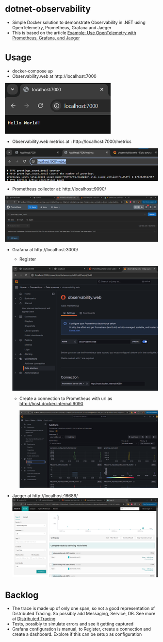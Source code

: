 # dotnet-observability
- Simple Docker solution to demonstrate Observability in .NET using OpenTelemetry, Prometheus, Grafana and Jaeger
- This is based on the article [Example: Use OpenTelemetry with Prometheus, Grafana, and Jaeger](https://learn.microsoft.com/en-us/dotnet/core/diagnostics/observability-prgrja-example#9-distributed-tracing-with-jaeger)

# Usage
- docker-compose up
- Observability.web at http://localhost:7000

![Web App](./docs/images/observability.web.png)
- Observability.web metrics at : http://localhost:7000/metrics

![Web App Metrics](./docs/images/observability.web.metrics.png)
- Prometheus collector at: http://localhost:9090/

![Prometheus Collector](./docs/images/observability.prometheus.png)
- Grafana at http://localhost:3000/
	- Register
   	
   	![Grafana connection](./docs/images/observability.grafana.connection.png)
	- Create a connection to Prometheus with url as http://host.docker.internal:9090

    	![Grafana metrics](./docs/images/observability.grafana.metrics.png)
- Jaeger at http://localhost:16686/
![Jaeger Traces](./docs/images/observability.jaeger.png)

# Backlog
- The trace is made up of only one span, so not a good representation of Distributed Tracing. So possibly add Messaging, Service, DB. See more at [Distributed Tracing](https://opentelemetry.io/docs/concepts/observability-primer/#distributed-traces)
- Tests, possibly to simulate errors and see it getting captured
- Grafana configuration is manual, to Register, create a connection and create a dashboard. Explore if this can be setup as configuration